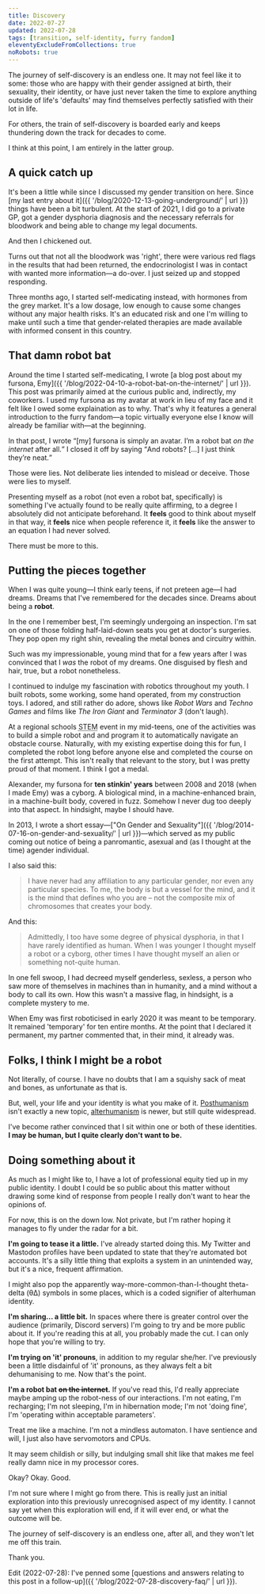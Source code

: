 ```yaml
---
title: Discovery
date: 2022-07-27
updated: 2022-07-28
tags: [transition, self-identity, furry fandom]
eleventyExcludeFromCollections: true
noRobots: true
---
```


The journey of self-discovery is an endless one. It may not feel like it to some: those who are happy with their gender assigned at birth, their sexuality, their identity, or have just never taken the time to explore anything outside of life's 'defaults' may find themselves perfectly satisfied with their lot in life.

For others, the train of self-discovery is boarded early and keeps thundering down the track for decades to come.

I think at this point, I am entirely in the latter group.

## A quick catch up

It's been a little while since I discussed my gender transition on here. Since [my last entry about it]({{ '/blog/2020-12-13-going-underground/' | url }}) things have been a bit turbulent. At the start of 2021, I did go to a private GP, got a gender dysphoria diagnosis and the necessary referrals for bloodwork and being able to change my legal documents.

And then I chickened out.

Turns out that not all the bloodwork was 'right', there were various red flags in the results that had been returned, the endocrinologist I was in contact with wanted more information—a do-over. I just seized up and stopped responding.

Three months ago, I started self-medicating instead, with hormones from the grey market. It's a low dosage, low enough to cause some changes without any major health risks. It's an educated risk and one I'm willing to make until such a time that gender-related therapies are made available with informed consent in this country.

## That damn robot bat

Around the time I started self-medicating, I wrote [a blog post about my fursona, Emy]({{ '/blog/2022-04-10-a-robot-bat-on-the-internet/' | url }}). This post was primarily aimed at the curious public and, indirectly, my coworkers. I used my fursona as my avatar at work in lieu of my face and it felt like I owed some explaination as to why. That's why it features a general introduction to the furry fandom—a topic virtually everyone else I know will already be familiar with—at the beginning.

In that post, I wrote <q>[my] fursona is simply an avatar. I’m a robot bat _on the internet_ after all.</q> I closed it off by saying <q>And robots? […] I just think they’re neat.</q>

Those were lies. Not deliberate lies intended to mislead or deceive. Those were lies to myself.

Presenting myself as a robot (not even a robot bat, specifically) is something I've actually found to be really quite affirming, to a degree I absolutely did not anticipate beforehand. It **feels** good to think about myself in that way, it **feels** nice when people reference it, it **feels** like the answer to an equation I had never solved.

There must be more to this.

## Putting the pieces together

When I was quite young—I think early teens, if not preteen age—I had dreams. Dreams that I've remembered for the decades since. Dreams about being a **robot**.

In the one I remember best, I'm seemingly undergoing an inspection. I'm sat on one of those folding half-laid-down seats you get at doctor's surgeries. They pop open my right shin, revealing the metal bones and circuitry within.

Such was my impressionable, young mind that for a few years after I was convinced that I _was_ the robot of my dreams. One disguised by flesh and hair, true, but a robot nonetheless.

I continued to indulge my fascination with robotics throughout my youth. I built robots, some working, some hand operated, from my construction toys. I adored, and still rather do adore, shows like _Robot Wars_ and _Techno Games_ and films like _The Iron Giant_ and _Terminator 3_ (don't laugh).

At a regional schools <abbr title="Science, Technology, Engineering and Mathematics">STEM</abbr> event in my mid-teens, one of the activities was to build a simple robot and and program it to automatically navigate an obstacle course. Naturally, with my existing expertise doing this for fun, I completed the robot long before anyone else and completed the course on the first attempt. This isn't really that relevant to the story, but I was pretty proud of that moment. I think I got a medal.

Alexander, my fursona for **ten stinkin' years** between 2008 and 2018 (when I made Emy) was a cyborg. A biological mind, in a machine-enhanced brain, in a machine-built body, covered in fuzz. Somehow I never dug too deeply into that aspect. In hindsight, maybe I should have.

In 2013, I wrote a short essay—["On Gender and Sexuality"]({{ '/blog/2014-07-16-on-gender-and-sexuality/' | url }})—which served as my public coming out notice of being a panromantic, asexual and (as I thought at the time) agender individual.

I also said this:

> I have never had any affiliation to any particular gender, nor even any particular species. To me, the body is but a vessel for the mind, and it is the mind that defines who you are – not the composite mix of chromosomes that creates your body.

And this:

> Admittedly, I too have some degree of physical dysphoria, in that I have rarely identified as human. When I was younger I thought myself a robot or a cyborg, other times I have thought myself an alien or something not-quite human.

In one fell swoop, I had decreed myself genderless, sexless, a person who saw more of themselves in machines than in humanity, and a mind without a body to call its own. How this wasn't a massive flag, in hindsight, is a complete mystery to me.

When Emy was first roboticised in early 2020 it was meant to be temporary. It remained 'temporary' for ten entire months. At the point that I declared it permanent, my partner commented that, in their mind, it already was.

## Folks, I think I might be a robot

Not literally, of course. I have no doubts that I am a squishy sack of meat and bones, as unfortunate as that is.

But, well, your life and your identity is what you make of it. [Posthumanism](https://en.wikipedia.org/wiki/Posthuman) isn't exactly a new topic, [alterhumanism](https://alt-h.net/educate/faq.php) is newer, but still quite widespread.

I've become rather convinced that I sit within one or both of these identities. **I may be human, but I quite clearly don't want to be.**

## Doing something about it

As much as I might like to, I have a lot of professional equity tied up in my public identity. I doubt I could be so public about this matter without drawing some kind of response from people I really don't want to hear the opinions of.

For now, this is on the down low. Not private, but I'm rather hoping it manages to fly under the radar for a bit.

**I'm going to tease it a little.** I've already started doing this. My Twitter and Mastodon profiles have been updated to state that they're automated bot accounts. It's a silly little thing that exploits a system in an unintended way, but it's a nice, frequent affirmation.

I might also pop the apparently way-more-common-than-I-thought theta-delta (θΔ) symbols in some places, which is a coded signifier of alterhuman identity.

**I'm sharing... a little bit.** In spaces where there is greater control over the audience (primarily, Discord servers) I'm going to try and be more public about it. If you're reading this at all, you probably made the cut. I can only hope that you're willing to try.

**I'm trying on 'it' pronouns**, in addition to my regular she/her. I've previously been a little disdainful of 'it' pronouns, as they always felt a bit dehumanising to me. Now that's the point.

**I'm a robot bat <del>on the internet</del>.** If you've read this, I'd really appreciate maybe amping up the robot-ness of our interactions. I'm not eating, I'm recharging; I'm not sleeping, I'm in hibernation mode; I'm not 'doing fine', I'm 'operating within acceptable parameters'.

Treat me like a machine. I'm not a mindless automaton. I have sentience and will, I just also have servomotors and CPUs.

It may seem childish or silly, but indulging small shit like that makes me feel really damn nice in my processor cores.

Okay? Okay. Good.

I'm not sure where I might go from there. This is really just an initial exploration into this previously unrecognised aspect of my identity. I cannot say yet when this exploration will end, if it will ever end, or what the outcome will be.

The journey of self-discovery is an endless one, after all, and they won't let me off this train.

Thank you.

Edit (2022-07-28): I've penned some [questions and answers relating to this post in a follow-up]({{ '/blog/2022-07-28-discovery-faq/' | url }}).
